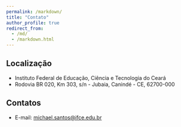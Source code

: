 ```yaml
---
permalink: /markdown/
title: "Contato"
author_profile: true
redirect_from: 
  - /md/
  - /markdown.html
---
```


## Localização

* Instituto Federal de Educação, Ciência e Tecnologia do Ceará
* Rodovia BR 020, Km 303, s/n - Jubaia, Canindé - CE, 62700-000

## Contatos

* E-mail: michael.santos@ifce.edu.br
